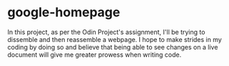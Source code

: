 # google-homepage
In this project, as per the Odin Project's assignment, I'll be trying to dissemble and then reassemble a webpage. I hope to make strides in my coding by doing so and believe that being able to see changes on a live document will give me greater prowess when writing code. 